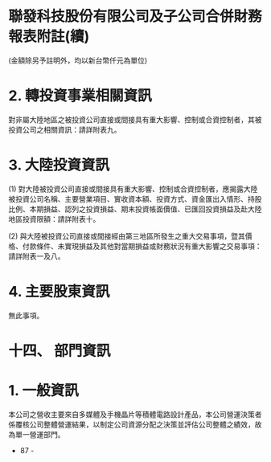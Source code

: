 # 聯發科技股份有限公司及子公司合併財務報表附註(續)

(金額除另予註明外，均以新台幣仟元為單位)

# 2. 轉投資事業相關資訊

對非屬大陸地區之被投資公司直接或間接具有重大影響、控制或合資控制者，其被投資公司之相關資訊：請詳附表九。

# 3. 大陸投資資訊

(1) 對大陸被投資公司直接或間接具有重大影響、控制或合資控制者，應揭露大陸被投資公司名稱、主要營業項目、實收資本額、投資方式、資金匯出入情形、持股比例、本期損益、認列之投資損益、期末投資帳面價值、已匯回投資損益及赴大陸地區投資限額：請詳附表十。

(2) 與大陸被投資公司直接或間接經由第三地區所發生之重大交易事項，暨其價格、付款條件、未實現損益及其他對當期損益或財務狀況有重大影響之交易事項：請詳附表一及八。

# 4. 主要股東資訊

無此事項。

# 十四、 部門資訊

# 1. 一般資訊

本公司之營收主要來自多媒體及手機晶片等積體電路設計產品，本公司營運決策者係覆核公司整體營運結果，以制定公司資源分配之決策並評估公司整體之績效，故為單一營運部門。

- 87 -